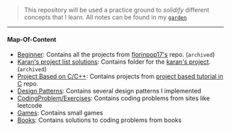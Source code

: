> This repository will be used a practice ground to *solidify* different concepts that I learn. All notes can be found in my [`garden`](https://github.com/kana800/garden)

---

#### Map-Of-Content

- [Beginner](beginner): Contains all the projects from [florinpop17's](https://github.com/florinpop17/app-ideas) repo. (`archived`)
- [Karan's project list solutions](karanprojects): Contains folder for the [karan's project](https://github.com/karan/Projects/). (`archived`)
- [Project Based on C/C++](projectC): Contains projects from [project based tutorial in C](https://github.com/rby90/Project-Based-Tutorials-in-C) repo.
- [Design Patterns](designpatterns): Contains several design patterns I implemented
- [CodingProblem/Exercises](codingproblem): Contains coding problems from sites like leetcode 
- [Games](games): Contains small games
- [Books](books): Contains solutions to coding problems from books
